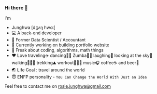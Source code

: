### Hi there 👋

I'm

- Junghwa [dʒʌŋ hwɑː]
- 💻 A back-end developer
- 🔢 Former Data Scientist / Accountant
- 🔭 Currently working on building portfolio website
- 🥰 Freak about coding, algorithms, math things
- ❤️ Love traveling✈️ dancing💃🏽 Zumba👯‍♂️ laughing🤣 looking at the sky🌅 walking🚶🏽‍♀️ trekking⛰ workout🏋🏽‍♀️ music🎧 coffee☕️ and beer🍺
- 🌏 Life Goal : travel around the world
- 😇 ENFP personality - `You Can Change the World With Just an Idea`

Feel free to contact me on rosie.junghwa@gmail.com
